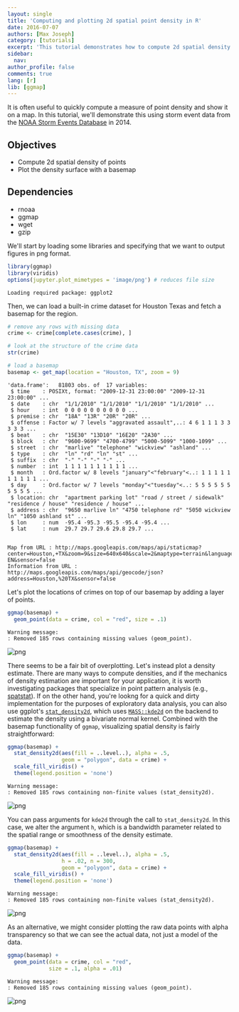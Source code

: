 ```yaml
---
layout: single
title: 'Computing and plotting 2d spatial point density in R'
date: 2016-07-07
authors: [Max Joseph]
category: [tutorials]
excerpt: 'This tutorial demonstrates how to compute 2d spatial density and visualize the result using storm event data from NOAA.'
sidebar:
  nav:
author_profile: false
comments: true
lang: [r]
lib: [ggmap]
---
```


It is often useful to quickly compute a measure of point density and show it on a map. 
In this tutorial, we'll demonstrate this using storm event data from the [NOAA Storm Events Database](https://www.ncdc.noaa.gov/stormevents/) in 2014. 

## Objectives

- Compute 2d spatial density of points
- Plot the density surface with a basemap

## Dependencies

- rnoaa
- ggmap
- wget
- gzip

We'll start by loading some libraries and specifying that we want to output figures in png format. 


```R
library(ggmap)
library(viridis)
options(jupyter.plot_mimetypes = 'image/png') # reduces file size
```

    Loading required package: ggplot2


Then, we can load a built-in crime dataset for Houston Texas and fetch a basemap for the region. 


```R
# remove any rows with missing data
crime <- crime[complete.cases(crime), ]

# look at the structure of the crime data
str(crime)

# load a basemap
basemap <- get_map(location = "Houston, TX", zoom = 9)
```

    'data.frame':	81803 obs. of  17 variables:
     $ time    : POSIXt, format: "2009-12-31 23:00:00" "2009-12-31 23:00:00" ...
     $ date    : chr  "1/1/2010" "1/1/2010" "1/1/2010" "1/1/2010" ...
     $ hour    : int  0 0 0 0 0 0 0 0 0 0 ...
     $ premise : chr  "18A" "13R" "20R" "20R" ...
     $ offense : Factor w/ 7 levels "aggravated assault",..: 4 6 1 1 1 3 3 3 3 3 ...
     $ beat    : chr  "15E30" "13D10" "16E20" "2A30" ...
     $ block   : chr  "9600-9699" "4700-4799" "5000-5099" "1000-1099" ...
     $ street  : chr  "marlive" "telephone" "wickview" "ashland" ...
     $ type    : chr  "ln" "rd" "ln" "st" ...
     $ suffix  : chr  "-" "-" "-" "-" ...
     $ number  : int  1 1 1 1 1 1 1 1 1 1 ...
     $ month   : Ord.factor w/ 8 levels "january"<"february"<..: 1 1 1 1 1 1 1 1 1 1 ...
     $ day     : Ord.factor w/ 7 levels "monday"<"tuesday"<..: 5 5 5 5 5 5 5 5 5 5 ...
     $ location: chr  "apartment parking lot" "road / street / sidewalk" "residence / house" "residence / house" ...
     $ address : chr  "9650 marlive ln" "4750 telephone rd" "5050 wickview ln" "1050 ashland st" ...
     $ lon     : num  -95.4 -95.3 -95.5 -95.4 -95.4 ...
     $ lat     : num  29.7 29.7 29.6 29.8 29.7 ...


    Map from URL : http://maps.googleapis.com/maps/api/staticmap?center=Houston,+TX&zoom=9&size=640x640&scale=2&maptype=terrain&language=en-EN&sensor=false
    Information from URL : http://maps.googleapis.com/maps/api/geocode/json?address=Houston,%20TX&sensor=false


Let's plot the locations of crimes on top of our basemap by adding a layer of points. 


```R
ggmap(basemap) + 
  geom_point(data = crime, col = "red", size = .1)
```

    Warning message:
    : Removed 185 rows containing missing values (geom_point).


    



![png](/images/visualize-2d-point-density-ggmap_files/visualize-2d-point-density-ggmap_5_2.png)


There seems to be a fair bit of overplotting. Let's instead plot a density estimate. There are many ways to compute densities, and if the mechanics of density estimation are important for your application, it is worth investigating packages that specialize in point pattern analysis (e.g., [spatstat](https://cran.r-project.org/web/packages/spatstat/index.html)). If on the other hand, you're lookng for a quick and dirty implementation for the purposes of exploratory data analysis, you can also use ggplot's [`stat_density2d`](http://docs.ggplot2.org/0.9.3.1/stat_density2d.html), which uses [`MASS::kde2d`](https://stat.ethz.ch/R-manual/R-devel/library/MASS/html/kde2d.html) on the backend to estimate the density using a bivariate normal kernel.
Combined with the basemap functionality of `ggmap`, visualizing spatial density is fairly straightforward:


```R
ggmap(basemap) + 
  stat_density2d(aes(fill = ..level..), alpha = .5,
                 geom = "polygon", data = crime) + 
  scale_fill_viridis() + 
  theme(legend.position = 'none')
```

    Warning message:
    : Removed 185 rows containing non-finite values (stat_density2d).


    



![png](/images/visualize-2d-point-density-ggmap_files/visualize-2d-point-density-ggmap_7_2.png)


You can pass arguments for `kde2d` through the call to `stat_density2d`. 
In this case, we alter the argument `h`, which is a bandwidth parameter related to the spatial range or smoothness of the density estimate. 


```R
ggmap(basemap) + 
  stat_density2d(aes(fill = ..level..), alpha = .5, 
                 h = .02, n = 300,
                 geom = "polygon", data = crime) + 
  scale_fill_viridis() + 
  theme(legend.position = 'none')
```

    Warning message:
    : Removed 185 rows containing non-finite values (stat_density2d).


    



![png](/images/visualize-2d-point-density-ggmap_files/visualize-2d-point-density-ggmap_9_2.png)


As an alternative, we might consider plotting the raw data points with alpha transparency so that we can see the actual data, not just a model of the data. 


```R
ggmap(basemap) + 
  geom_point(data = crime, col = "red", 
             size = .1, alpha = .01)
```

    Warning message:
    : Removed 185 rows containing missing values (geom_point).


    



![png](/images/visualize-2d-point-density-ggmap_files/visualize-2d-point-density-ggmap_11_2.png)

